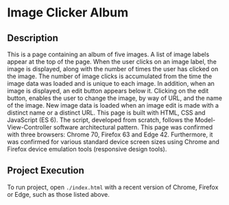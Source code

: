 # Image Clicker Album

## Description

This is a page containing an album of five images. A list of image labels appear at the top of the page. When the user clicks on an image label, the image is displayed, along with the number of times the user has clicked on the image. The number of image clicks is accumulated from the time the image data was loaded and is unique to each image. In addition, when an image is displayed, an edit button appears below it. Clicking on the edit button, enables the user to change the image, by way of URL, and the name of the image. New image data is loaded when an image edit is made with a distinct name or a distinct URL. This page is built with HTML, CSS and JavaScript (ES 6). The script, developed from scratch, follows the Model-View-Controller software architectural pattern. This page was confirmed with three browsers: Chrome 70, Firefox 63 and Edge 42. Furthermore, it was confirmed for various standard device screen sizes using Chrome and Firefox device emulation tools (responsive design tools).

## Project Execution

To run project, open `./index.html` with a recent version of Chrome, Firefox or Edge, such as those listed above.
